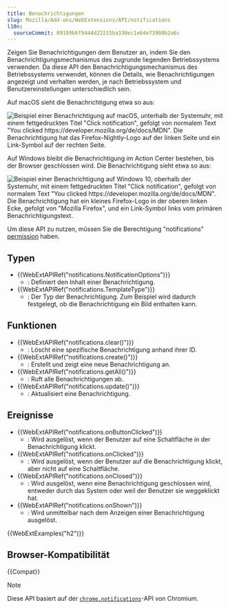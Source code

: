 ```yaml
---
title: Benachrichtigungen
slug: Mozilla/Add-ons/WebExtensions/API/notifications
l10n:
  sourceCommit: 09109b6f9444d22215ba330ec1e64e73980b2a6c
---
```


Zeigen Sie Benachrichtigungen dem Benutzer an, indem Sie den Benachrichtigungsmechanismus des zugrunde liegenden Betriebssystems verwenden. Da diese API den Benachrichtigungsmechanismus des Betriebssystems verwendet, können die Details, wie Benachrichtigungen angezeigt und verhalten werden, je nach Betriebssystem und Benutzereinstellungen unterschiedlich sein.

Auf macOS sieht die Benachrichtigung etwa so aus:

![Beispiel einer Benachrichtigung auf macOS, unterhalb der Systemuhr, mit einem fettgedruckten Titel "Click notification", gefolgt von normalem Text "You clicked https://developer.mozilla.org/de/docs/MDN". Die Benachrichtigung hat das Firefox-Nightly-Logo auf der linken Seite und ein Link-Symbol auf der rechten Seite.](notification-macos.png)

Auf Windows bleibt die Benachrichtigung im Action Center bestehen, bis der Browser geschlossen wird. Die Benachrichtigung sieht etwa so aus:

![Beispiel einer Benachrichtigung auf Windows 10, oberhalb der Systemuhr, mit einem fettgedruckten Titel "Click notification", gefolgt von normalem Text "You clicked https://developer.mozilla.org/de/docs/MDN". Die Benachrichtigung hat ein kleines Firefox-Logo in der oberen linken Ecke, gefolgt von "Mozilla Firefox", und ein Link-Symbol links vom primären Benachrichtigungstext.](notification-windows.png)

Um diese API zu nutzen, müssen Sie die Berechtigung "notifications" [permission](/de/docs/Mozilla/Add-ons/WebExtensions/manifest.json/permissions) haben.

## Typen

- {{WebExtAPIRef("notifications.NotificationOptions")}}
  - : Definiert den Inhalt einer Benachrichtigung.
- {{WebExtAPIRef("notifications.TemplateType")}}
  - : Der Typ der Benachrichtigung. Zum Beispiel wird dadurch festgelegt, ob die Benachrichtigung ein Bild enthalten kann.

## Funktionen

- {{WebExtAPIRef("notifications.clear()")}}
  - : Löscht eine spezifische Benachrichtigung anhand ihrer ID.
- {{WebExtAPIRef("notifications.create()")}}
  - : Erstellt und zeigt eine neue Benachrichtigung an.
- {{WebExtAPIRef("notifications.getAll()")}}
  - : Ruft alle Benachrichtigungen ab.
- {{WebExtAPIRef("notifications.update()")}}
  - : Aktualisiert eine Benachrichtigung.

## Ereignisse

- {{WebExtAPIRef("notifications.onButtonClicked")}}
  - : Wird ausgelöst, wenn der Benutzer auf eine Schaltfläche in der Benachrichtigung klickt.
- {{WebExtAPIRef("notifications.onClicked")}}
  - : Wird ausgelöst, wenn der Benutzer auf die Benachrichtigung klickt, aber nicht auf eine Schaltfläche.
- {{WebExtAPIRef("notifications.onClosed")}}
  - : Wird ausgelöst, wenn eine Benachrichtigung geschlossen wird, entweder durch das System oder weil der Benutzer sie weggeklickt hat.
- {{WebExtAPIRef("notifications.onShown")}}
  - : Wird unmittelbar nach dem Anzeigen einer Benachrichtigung ausgelöst.

{{WebExtExamples("h2")}}

## Browser-Kompatibilität

{{Compat}}

> [!NOTE]
> Diese API basiert auf der [`chrome.notifications`](https://developer.chrome.com/docs/extensions/reference/api/notifications)-API von Chromium.
